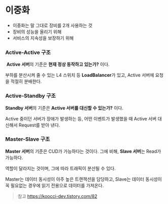 # 이중화
- 이중화는 말 그대로 장비를 2개 사용하는 것
- 장비의 성능을 올리기 위해
- 서비스의 지속성을 보장하기 위해

### **Active-Active 구조**

 **Active 서버**의 기준은 **현재 정상 동작하고 있는가?** 이다.

부하를 분산시켜 줄 수 있는 L4 스위치 등 **LoadBalancer**가 있고, Active 서버에 요청을 적절히 분배한다.

### **Active-Standby 구조**

**Standby 서버**의 기준은 **Active 서버를 대신할 수 있는가?** 이다.

Active 중이던 서버가 장애가 발생하는 등, 어떤 이벤트가 발생했을 때 Active 서버 대신해서 Request를 받아 낸다.

### **Master-Slave 구조**

**Master 서버**의 기준은 CUD가 가능하다는 것이다. 그에 비해, **Slave 서버**는 Read가 가능하다.

역할이 달라지는 것이며, 그에 따라 트래픽이 분산될 수 있다.

Master는 데이터 동시성이 아주 높은 트랜잭션을 담당하고, Slave는 데이터 동시성이 꼭 필요없는 경우에 읽기 전용으로 데이터를 가져온다.

> 참고
> https://koocci-dev.tistory.com/82